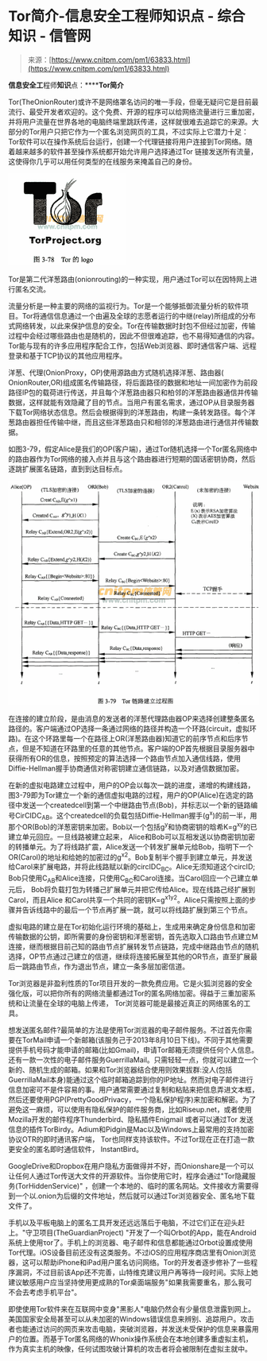 <!--yml
category: 暗网
date: 2022-11-04 11:36:40
-->

# Tor简介-信息安全工程师知识点 - 综合知识 - 信管网

> 来源：[https://www.cnitpm.com/pm1/63833.html](https://www.cnitpm.com/pm1/63833.html)

****信息安全工****程师****知识****点：******Tor简介**

Tor(TheOnionRouter)或许不是网络罩名访问的唯一手段，但毫无疑问它是目前最流行、最受开发者欢迎的。这个免费、开源的程序可以给网络流量进行三重加密，并将用户流量在世界各地的电脑终端里跳跃传递，这样就很难去追踪它的来源。大部分的Tor用户只把它作为一个匿名浏览网页的工具，不过实际上它潜力十足：Tor软件可以在操作系统后台运行，创建一个代理链接将用户连接到Tor网络。随着越来越多的软件甚至操作系统都开始允许用户选择通过Tor 链接发送所有流量，这使得你几乎可以用任何类型的在线服务来掩盖自己的身份。

![](img/977aba081b868d5c3b5c3d19fc550d46.png)

Tor是第二代洋葱路由(onionrouting)的一种实现，用户通过Tor可以在因特网上进行匿名交流。

流量分析是一种主要的网络的监视行为。Tor是一个能够抵御流量分析的软件项目。Tor将通信信息通过一个由遍及全球的志愿者运行的中继(relay)所组成的分布式网络转发，以此来保护信息的安全。Tor在传输数据时封包不但经过加密，传输过程中会经过哪些路由也是随机的，因此不但很难追踪，也不易得知通信的内容。Tor能与现有的许多应用程序配合工作，包括Web浏览器、即时通信客户端、远程登录和基于TCP协议的其他应用程序。

洋葱、代理(OnionProxy，OP)使用源路由方式随机选择洋葱、路由器( OnionRouter,OR)组成匿名传输路径，将后面路径的数据和地址一间加密作为前段路径IP包的载荷进行传送，并且每个洋葱路由器只和柏邻的洋葱路由器通信并传输数据，这样就能有效隐藏了目的节点。当用户有匿名需求，通过OP从目录服务器下载Tor网络状态信息。然后会根据得到的洋葱路由，构建一条转发路径。每个洋葱路由器担任传输中继，而且这些洋葱路由只和相邻的洋葱路由进行通信并传输数据。

如图3-79，假定Alice是我们的OP(客户端)，通过Tor随机选择一个Tor匿名网络中的路由器作为Tor网络的接入点并且与这个路由器进行短期的国话密钥协商，然后逐跳扩展匿名链路，直到到达目标点。

![](img/3efb57fb45a4cb05f7b96ede1896b606.png)

在连接的建立阶段，是由消息的发送者的洋葱代理路由器OP来选择创建整条匿名路径的。客户端通过OP选择一条通过网络的路径并构造一个环路(circuit，虚拟环路)。在这个环路里每一个在路径上OR(洋葱路由器)知道它的前序节点和后序节点，但是不知道在环路里的任意的其他节点。客户端的OP首先根据目录服务器中获得所有OR的信息，按照预定的算法选择一个路由节点加入通信线路，使用Diffie-Hellman握手协商通信对称密钥建立通信链路，以及对通信数据加密。

在新的虚拟电路建立过程中，用户的OP会以每次一跳的进度，递增的构建线路，图3-79即为Tor建立一个新的通信虚拟电路的过程，用户的OP(Alice)在选定的路径中发送一个createdcell到第一个中继路由节点(Bob)，并标志以一个新的链路编号CirCIDC<sub>AB</sub>。这个createdcell的负载包括Diffie-Hellman握手(g<sup>x</sup>)的前一半，用那个OR(Bob)的洋葱密钥来加密。Bob以一个包括g<sup>y</sup>和协商密钥的晗希K=g<sup>xy</sup>的已建立单元回应。一旦线路被建立起来， Alice和Bob可以互相发送以协商密钥加密的转播单元。为了将线路扩震，Alice发送一个转发扩展单元给Bob，指明下一个OR(Carol)的地址和给她的加密过的g<sup>x2</sup>。Bob复制半个握手到建立单元，并发送给Carol来扩展电路，并将此线路赋以新的circIDC<sub>BC</sub>。Alice无须知道这个circID; Bob只使用C<sub>AB</sub>和Alice连接，只使用C<sub>BC</sub>和Carol连接。当Carol回应一个己建立单元后， Bob将负载打包为转播己扩展单元并把它传给Alice。现在线路己经扩展到Carol，而且Alice 和Carol共享一个共同的密钥K=g<sup>x1y2</sup>。Alice只需按照上面的步骤并告诉线路中的最后一个节点再扩展一跳，就可以将线路扩展到第三个节点。

虚拟电路的建立是在Tor初始化运行环境的基础上，生成用来确定身份信息和加密传输数据的公钥，即所需要的身份密钥和洋葱密钥，首先选取入口路由节点建立M连接，继而根据目前己知的路由节点扩展转发节点链路，完成中继路由节点的随机选择，OP节点通过己建立的信道，继续将连接拓展至其他的OR节点，直至扩展最后一跳路由节点，作为退出节点，建立一条多层加密信道。

Tor浏览器是非盈利性质的Tor项目开发的一款免费应用。它是火狐浏览器的安全强化版，可以把你所有的网络流量都通过Tor的匿名网络加密。得益于三重加密系统和让流量在全球的电脑上传递， Tor浏览器可能是最接近真正的网络匿名的工具。

想发送匿名邮件?最简单的方法是使用Tor浏览器的电子邮件服务。不过首先你需要在TorMail申请一个新邮箱(该服务己于2013年8月10日下线)。不同于其他需要提供手机号码才能申请的邮箱(比如Gmail)，申请Tor邮箱无须提供任何个人信息。还有一款一次性的电子邮件服务GuerrillaMail。只需轻轻一点，你就可以建立一个新的、随机生成的邮箱。如果和Tor浏览器结合使用则效果拔群:没人(包括GuerrillaMail本身)能通过这个临时邮箱追踪到你的IP地址。然而对电子邮件进行信息加密可不是件容易的事。用户通常需要通过复制和粘贴来把信息弄进文本框，然后还要使用PGP(PrettyGoodPrivacy，一个隐私保护程序)来加密和解密。为了避免这一麻烦，可以使用有隐私保护的邮件服务商，比如Riseup.net，或者使用Mozilla开发的邮件程序Thunderbird、隐私插件Enigmail 或者可以通过Tor 发送信息的插件TorBirdy。Adium和Pidgin是Mac以及Windows上最常用的支持加密协议OTR的即时通讯客户端， Tor也同样支持该软件。不过Tor现在正在打造一款更安全的匿名即时通信软件， InstantBird。

GoogleDrive和Dropbox在用户隐私方面做得并不好，而Onionshare是一个可以让任何人通过Tor传送大文件的开源软件。当你使用它时，程序会通过"Tor隐藏服务(TorHiddenService)" ，创建一个本地的、临时的匿名网站。文件接收方需要得到一个以.onion为后缀的文件地址，然后就可以通过Tor浏览器安全、匿名地下载文件了。

手机以及平板电脑上的匿名工具开发还远远落后于电脑，不过它们正在迎头赶上。"守卫项目(TheGuardianProject) "开发了一个叫Orbot的App，能在Android系统上使用τor了。手机上的浏览器、电子邮件和信息都能通过Orbot设置成使用Tor代理。iOS设备目前还没有这类服务。不过iOS的应用程序商店里有Onion浏览器，这可以帮助iPhone和iPad用户匿名访问网络。Tor的开发者逐步修补了一些程序漏洞，不过目前该App还不完善，山特维克建议用户再等待一段时间。实际上她建议敏感用户应当坚持使用更成熟的Tor桌面端服务"如果我需要重名，那么我可不会去考虑手机平台"。

即使使用Tor软件来在互联网中变身"黑影人"电脑仍然会有少量信息泄露到网上。美国国家安全局甚至可以从未加密的Windows错误信息来辨别、追踪用户。攻击者也能通过访问的网页来攻击电脑，突破浏览器，并发送未受保护的信息来暴露用户的位置。而基于Tor匿名网络的Whonix操作系统会在本地创建多重虚拟主机，作为真实主机的映像，任何试图攻破计算机的攻击者将会被限制在虚拟主就中。